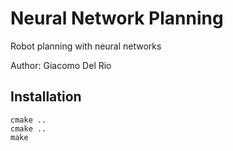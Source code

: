 Neural Network Planning
=======================

Robot planning with neural networks

Author: Giacomo Del Rio


Installation
------------

```shell
cmake ..
cmake ..
make
```